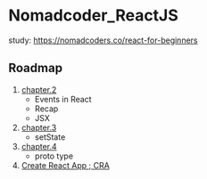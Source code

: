 # Nomadcoder_ReactJS
study: https://nomadcoders.co/react-for-beginners

## Roadmap
1. [chapter.2](https://github.com/Katherine1212/Nomadcoder_ReactJS/tree/main/chapter.2)
    - Events in React
    - Recap
    - JSX
2. [chapter.3](https://github.com/Katherine1212/Nomadcoder_ReactJS/tree/main/chapter.3)
    - setState
3. [chapter.4](https://github.com/Katherine1212/Nomadcoder_ReactJS/tree/main/chapter.4)
    - proto type
4. [Create React App ; CRA](https://github.com/Katherine1212/Nomadcoder_ReactJS/tree/main/CRA)
